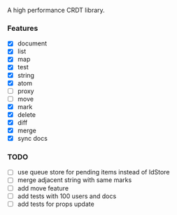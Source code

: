 A high performance CRDT library.


### Features
- [x] document
- [x] list
- [x] map
- [x] test
- [x] string
- [x] atom
- [ ] proxy
- [ ] move
- [x] mark
- [x] delete
- [x] diff
- [x] merge
- [x] sync docs

### TODO
- [ ] use queue store for pending items instead of IdStore<T>
- [ ] merge adjacent string with same marks
- [ ] add move feature
- [ ] add tests with 100 users and docs
- [ ] add tests for props update
